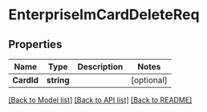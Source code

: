 # EnterpriseImCardDeleteReq

## Properties

Name | Type | Description | Notes
------------ | ------------- | ------------- | -------------
**CardId** | **string** |  | [optional] 

[[Back to Model list]](../README.md#documentation-for-models) [[Back to API list]](../README.md#documentation-for-api-endpoints) [[Back to README]](../README.md)



